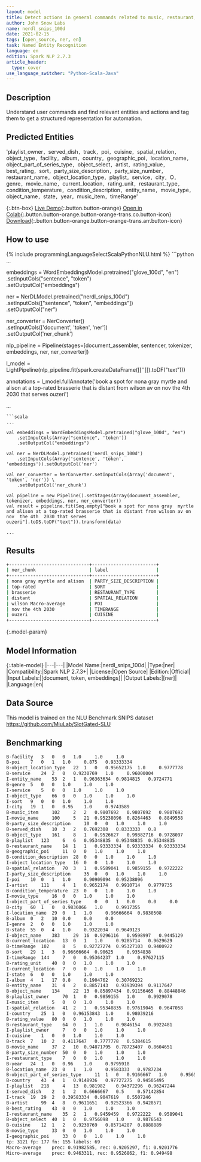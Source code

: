 ```yaml
---
layout: model
title: Detect actions in general commands related to music, restaurant, movies.
author: John Snow Labs
name: nerdl_snips_100d
date: 2021-02-15
tags: [open_source, ner, en]
task: Named Entity Recognition
language: en
edition: Spark NLP 2.7.3
article_header:
  type: cover
use_language_switcher: "Python-Scala-Java"
---
```


## Description

Understand user commands and find relevant entities and actions and tag them to get a structured representation for automation.

## Predicted Entities

'playlist_owner`, `served_dish`, `track`, `poi`, `cuisine`, `spatial_relation`, `object_type`, `facility`, `album`, `country`, `geographic_poi`, `location_name`, `object_part_of_series_type`, `object_select`, `artist`, `rating_value`, `best_rating`, `sort`, `party_size_description`, `party_size_number`, `restaurant_name`, `object_location_type`, `playlist`, `service`, `city`, `O`, `genre`, `movie_name`, `current_location`, `rating_unit`, `restaurant_type`, `condition_temperature`, `condition_description`, `entity_name`, `movie_type`, `object_name`, `state`, `year`, `music_item`, `timeRange'

{:.btn-box}
[Live Demo](https://demo.johnsnowlabs.com/public/NER_CLS_SNIPS){:.button.button-orange}
[Open in Colab](https://github.com/JohnSnowLabs/spark-nlp-workshop/blob/master/tutorials/streamlit_notebooks/NER.ipynb){:.button.button-orange.button-orange-trans.co.button-icon}
[Download](https://s3.amazonaws.com/auxdata.johnsnowlabs.com/public/models/nerdl_snips_100d_en_2.7.3_2.4_1613403676821.zip){:.button.button-orange.button-orange-trans.arr.button-icon}

## How to use



<div class="tabs-box" markdown="1">
{% include programmingLanguageSelectScalaPythonNLU.html %}
```python
...

embeddings = WordEmbeddingsModel.pretrained("glove_100d", "en")\
          .setInputCols("sentence", "token") \
          .setOutputCol("embeddings")

ner = NerDLModel.pretrained("nerdl_snips_100d") \
        .setInputCols(["sentence", "token", "embeddings"]) \
        .setOutputCol("ner")

ner_converter = NerConverter()\
    .setInputCols(['document', 'token', 'ner']) \
    .setOutputCol('ner_chunk')

nlp_pipeline = Pipeline(stages=[document_assembler, sentencer, tokenizer, embeddings, ner, ner_converter])

l_model = LightPipeline(nlp_pipeline.fit(spark.createDataFrame([['']]).toDF("text")))

annotations = l_model.fullAnnotate('book a spot for nona gray  myrtle and alison at a top-rated brasserie that is distant from wilson av on nov  the 4th  2030 that serves ouzeri')

...
```
```scala
...

val embeddings = WordEmbeddingsModel.pretrained("glove_100d", "en")
    .setInputCols(Array("sentence", 'token'))
    .setOutputCol("embeddings")

val ner = NerDLModel.pretrained('nerdl_snips_100d')
    .setInputCols(Array('sentence', 'token', 'embeddings')).setOutputCol('ner')

val ner_converter = NerConverter.setInputCols(Array('document', 'token', 'ner')) \
    .setOutputCol('ner_chunk')

val pipeline = new Pipeline().setStages(Array(document_assembler, tokenizer, embeddings, ner, ner_converter))
val result = pipeline.fit(Seq.empty["book a spot for nona gray  myrtle and alison at a top-rated brasserie that is distant from wilson av on nov  the 4th  2030 that serves ouzeri"].toDS.toDF("text")).transform(data)

...
```
</div>

## Results

```bash
+------------------------------+------------------------+
| ner_chunk                    | label             	 	|
+------------------------------+------------------------+
| nona gray myrtle and alison  | PARTY_SIZE_DESCRIPTION |
| top-rated					   | SORT					|
| brasserie					   | RESTAURANT_TYPE		|
| distant					   | SPATIAL_RELATION		|
| wilson Macro-average         | POI					|
| nov the 4th 2030			   | TIMERANGE				|
| ouzeri					   | CUISINE				|
+------------------------------+------------------------+

```

{:.model-param}
## Model Information

{:.table-model}
|---|---|
|Model Name:|nerdl_snips_100d|
|Type:|ner|
|Compatibility:|Spark NLP 2.7.3+|
|License:|Open Source|
|Edition:|Official|
|Input Labels:|[document, token, embeddings]|
|Output Labels:|[ner]|
|Language:|en|

## Data Source

This model is trained on the NLU Benchmark SNIPS dataset https://github.com/MiuLab/SlotGated-SLU

## Benchmarking

```bash
B-facility	 3	 0	 0	 1.0	 1.0	 1.0
B-poi	 7	 0	 1	 1.0	 0.875	 0.93333334
B-object_location_type	 22	 1	 0	 0.95652175	 1.0	 0.9777778
B-service	 24	 2	 0	 0.9230769	 1.0	 0.96000004
I-entity_name	 53	 2	 1	 0.96363634	 0.9814815	 0.9724771
B-genre	 5	 0	 0	 1.0	 1.0	 1.0
I-service	 5	 0	 0	 1.0	 1.0	 1.0
I-object_type	 66	 0	 0	 1.0	 1.0	 1.0
I-sort	 9	 0	 0	 1.0	 1.0	 1.0
I-city	 19	 1	 0	 0.95	 1.0	 0.9743589
B-music_item	 102	 2	 2	 0.9807692	 0.9807692	 0.9807692
I-movie_name	 100	 5	 21	 0.95238096	 0.8264463	 0.8849558
B-party_size_description	 10	 0	 0	 1.0	 1.0	 1.0
B-served_dish	 10	 3	 2	 0.7692308	 0.8333333	 0.8
B-object_type	 161	 8	 1	 0.9526627	 0.99382716	 0.9728097
B-playlist	 123	 6	 6	 0.95348835	 0.95348835	 0.95348835
B-restaurant_name	 14	 1	 1	 0.93333334	 0.93333334	 0.93333334
B-geographic_poi	 11	 0	 0	 1.0	 1.0	 1.0
B-condition_description	 28	 0	 0	 1.0	 1.0	 1.0
I-object_location_type	 16	 0	 0	 1.0	 1.0	 1.0
B-spatial_relation	 70	 3	 1	 0.9589041	 0.9859155	 0.9722222
I-party_size_description	 35	 0	 0	 1.0	 1.0	 1.0
I-poi	 10	 0	 1	 1.0	 0.90909094	 0.95238096
I-artist	 111	 4	 1	 0.9652174	 0.9910714	 0.9779735
B-condition_temperature	 23	 0	 0	 1.0	 1.0	 1.0
I-movie_type	 16	 0	 0	 1.0	 1.0	 1.0
I-object_part_of_series_type	 0	 0	 1	 0.0	 0.0	 0.0
B-city	 60	 1	 0	 0.9836066	 1.0	 0.9917355
I-location_name	 29	 0	 1	 1.0	 0.96666664	 0.9830508
B-album	 0	 2	 10	 0.0	 0.0	 0.0
I-genre	 2	 0	 0	 1.0	 1.0	 1.0
B-state	 55	 0	 4	 1.0	 0.9322034	 0.9649123
I-object_name	 383	 29	 16	 0.9296116	 0.9598997	 0.9445129
B-current_location	 13	 0	 1	 1.0	 0.9285714	 0.9629629
B-timeRange	 102	 8	 5	 0.92727274	 0.95327103	 0.9400922
B-sort	 29	 1	 3	 0.96666664	 0.90625	 0.9354838
I-timeRange	 144	 7	 0	 0.95364237	 1.0	 0.97627115
B-rating_unit	 40	 0	 0	 1.0	 1.0	 1.0
I-current_location	 7	 0	 0	 1.0	 1.0	 1.0
I-state	 6	 0	 0	 1.0	 1.0	 1.0
I-album	 4	 1	 17	 0.8	 0.1904762	 0.30769232
B-entity_name	 31	 4	 2	 0.8857143	 0.93939394	 0.9117647
B-object_name	 134	 22	 13	 0.85897434	 0.91156465	 0.88448846
B-playlist_owner	 70	 1	 0	 0.9859155	 1.0	 0.9929078
I-music_item	 5	 0	 0	 1.0	 1.0	 1.0
I-spatial_relation	 41	 2	 1	 0.95348835	 0.97619045	 0.9647058
I-country	 25	 1	 0	 0.96153843	 1.0	 0.98039216
B-rating_value	 80	 0	 0	 1.0	 1.0	 1.0
B-restaurant_type	 64	 0	 1	 1.0	 0.9846154	 0.9922481
I-playlist_owner	 7	 0	 0	 1.0	 1.0	 1.0
I-cuisine	 1	 0	 0	 1.0	 1.0	 1.0
B-track	 7	 10	 2	 0.4117647	 0.7777778	 0.5384615
B-movie_name	 37	 2	 10	 0.94871795	 0.78723407	 0.8604651
B-party_size_number	 50	 0	 0	 1.0	 1.0	 1.0
I-restaurant_type	 7	 0	 0	 1.0	 1.0	 1.0
B-year	 24	 1	 0	 0.96	 1.0	 0.9795918
B-location_name	 23	 0	 1	 1.0	 0.9583333	 0.9787234
B-object_part_of_series_type	 11	 1	 0	 0.9166667	 1.0	 0.95652175
B-country	 43	 4	 1	 0.9148936	 0.97727275	 0.94505495
I-playlist	 218	 4	 13	 0.981982	 0.94372296	 0.96247244
I-served_dish	 2	 1	 2	 0.6666667	 0.5	 0.57142854
I-track	 19	 29	 2	 0.39583334	 0.9047619	 0.5507246
B-artist	 99	 4	 8	 0.9611651	 0.92523366	 0.9428571
B-best_rating	 43	 0	 0	 1.0	 1.0	 1.0
I-restaurant_name	 35	 2	 1	 0.9459459	 0.9722222	 0.9589041
B-object_select	 40	 1	 0	 0.9756098	 1.0	 0.9876543
B-cuisine	 12	 1	 2	 0.9230769	 0.85714287	 0.8888889
B-movie_type	 33	 0	 0	 1.0	 1.0	 1.0
I-geographic_poi	 33	 0	 0	 1.0	 1.0	 1.0
tp: 3121 fp: 177 fn: 155 labels: 69
Macro-average	 prec: 0.91982585, rec: 0.9205297, f1: 0.9201776
Micro-average	 prec: 0.9463311, rec: 0.9526862, f1: 0.949498
```
